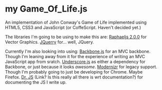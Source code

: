 my Game\_Of\_Life.js
=================
An implementation of John Conway's Game of Life implemented using HTML5, CSS3 and JavaScript (or CoffeScript. Haven't decided yet.)

The libraries I'm going to be using to make this are:
[Raphaeljs 2.0.0](raphaeljs.com/reference.html) for Vector Graphics.
[JQuerry](jquery.com) for... well, JQuery.

Currently I'm also looking into using:
[Backbone.js](documentcloud.github.com/backbone/) for an MVC backbone. Though I'm leaning away from it for the experience of writing an MVC JavaScript app from sratch.
[Underscore.js](documentcloud.github.com/underscore/) as either a dependency for Backbone, or just because it looks _awesome_.
[Modernizr](modernizer.com) for legacy support. Though I'm probably going to just be developing for Chrome. Maybe Firefox.
[Dr. JS](https://github.com/DmitryBaranovskiy/dr.js) (Link? Is this really all there is wrt documentation?) for documenting the JS I write up.
